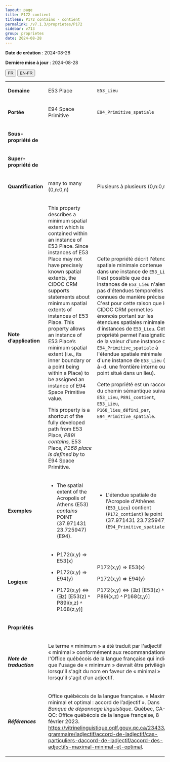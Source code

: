 ```yaml
---
layout: page
title: P172 contient
titleEn: P172 contains - contient
permalink: /v7.1.3/proprietes/P172
sidebar: v713
group: proprietes
date: 2024-08-28
---
```


**Date de création** : 2024-08-28

**Dernière mise à jour** : 2024-08-28

<div class="lang-buttons">
 <button id="fr" class="activate">FR</button>
 <button id="en-fr">EN-FR</button>
</div>

<table>
<tbody>
<tr>
<td><p><strong>Domaine</strong></p></td>
<td class="en">
<p>E53 Place</p>
</td>
<td>
<p><code class="language-plaintext highlighter-rouge">E53_Lieu</code></p>
</td>
</tr>
<tr>
<td><p><strong>Portée</strong></p></td>
<td class="en">
<p>E94 Space Primitive</p>
</td>
<td>
<p><code class="language-plaintext highlighter-rouge">E94_Primitive_spatiale</code></p>
</td>
</tr>
<tr>
<td><p><strong>Sous-propriété de</strong></p></td>
<td class="en">
</td>
<td>
</td>
</tr>
<tr>
<td><p><strong>Super-propriété de</strong></p></td>
<td class="en">
</td>
<td>
</td>
</tr>
<tr>
<td><p><strong>Quantification</strong></p></td>
<td class="en">
<p>many to many (0,n:0,n)</p>
</td>
<td>
<p>Plusieurs à plusieurs (0,n:0,n)</p>
</td>
</tr>
<tr>
<td><p><strong>Note d’application</strong></p></td>
<td class="en">
<p>This property describes a minimum spatial extent which is contained within an instance of E53 Place. Since instances of E53 Place may not have precisely known spatial extents, the CIDOC CRM supports statements about minimum spatial extents of instances of E53 Place. This property allows an instance of E53 Place’s minimum spatial extent (i.e., its inner boundary or a point being within a Place) to be assigned an instance of E94 Space Primitive value. </p>
<p>This property is a shortcut of the fully developed path from E53 Place<em>, P89i contains, </em>E53 Place<em>, P168 place is defined by </em>to<em> </em>E94 Space Primitive.</p>
</td>
<td>
<p>Cette propriété décrit l'étendue spatiale minimale contenue dans une instance de <code class="language-plaintext highlighter-rouge">E53_Lieu</code>. Il est possible que des instances de <code class="language-plaintext highlighter-rouge">E53_Lieu</code> n'aient pas d'étendues temporelles connues de manière précise. C'est pour cette raison que le CIDOC CRM permet les énoncés portant sur les étendues spatiales minimales d'instances de <code class="language-plaintext highlighter-rouge">E53_Lieu</code>. Cette propriété permet l'assignation de la valeur d'une instance de <code class="language-plaintext highlighter-rouge">E94_Primitive_spatiale</code> à l'étendue spatiale minimale d'une instance de <code class="language-plaintext highlighter-rouge">E53_Lieu</code> (c.-à-d. une frontière interne ou un point situé dans un lieu). </p>
<p>Cette propriété est un raccourci du chemin sémantique suivant : <code class="language-plaintext highlighter-rouge">E53_Lieu</code>, <code class="language-plaintext highlighter-rouge">P89i_contient</code>, <code class="language-plaintext highlighter-rouge">E53_Lieu</code>, <code class="language-plaintext highlighter-rouge">P168_lieu_défini_par</code>, <code class="language-plaintext highlighter-rouge">E94_Primitive_spatiale</code>.</p>
</td>
</tr>
<tr>
<td><p><strong>Exemples</strong></p></td>
<td class="en">
<ul>
<li><p>The spatial extent of the Acropolis of Athens (E53) <em>contains </em>POINT (37.971431 23.725947) (E94).</p>
</li>
</ul>
</td>
<td>
<ul>
<li><p>L'étendue spatiale de l'Acropole d'Athènes (<code class="language-plaintext highlighter-rouge">E53_Lieu</code>) contient (<code class="language-plaintext highlighter-rouge">P172_contient</code>) le point (37.971431 23.725947) (<code class="language-plaintext highlighter-rouge">E94_Primitive_spatiale</code>)</p>
</li>
</ul>
</td>
</tr>
<tr>
<td><p><strong>Logique</strong></p></td>
<td class="en">
<ul>
<li><p>P172(x,y) ⇒ E53(x)</p>
</li>
<li><p>P172(x,y) ⇒ E94(y)</p>
</li>
<li><p>P172(x,y) ⇔ (∃z) [E53(z) ˄ P89i(x,z) ˄ P168(z,y)]</p>
</li>
</ul>
</td>
<td>
<p>P172(x,y) ⇒ E53(x)</p>
<p>P172(x,y) ⇒ E94(y)</p>
<p>P172(x,y) ⇔ (∃z) [E53(z) ˄ P89i(x,z) ˄ P168(z,y)]</p>
</td>
</tr>
<tr>
<td><p><strong>Propriétés</strong></p></td>
<td class="en">
</td>
<td>
</td>
</tr>
<tr>
<td><p><strong><em>Note de traduction</em></strong></p></td>
<td colspan="2">
<p>Le terme « minimum » a été traduit par l'adjectif « minimal » conformément aux recommandations de l'Office québécois de la langue française qui indique que l'usage de « minimum » devrait être privilégié lorsqu'il s'agit du nom en faveur de « minimal » lorsqu'il s'agit d'un adjectif. </p>
</td>
</tr>
<tr>
<td><p><strong><em>Références</em></strong></p></td>
<td colspan="2">
<p>Office québécois de la langue française. « Maximal, minimal et optimal : accord de l’adjectif ». Dans <em>Banque de dépannage linguistique</em>. Québec, CA-QC: Office québécois de la langue française, 8 février 2023.<a href="https://vitrinelinguistique.oqlf.gouv.qc.ca/23433/la-grammaire/ladjectif/accord-de-ladjectif/cas-particuliers-daccord-de-ladjectif/accord-des-adjectifs-maximal-minimal-et-optimal"><span class="underline"> </span></a><a href="https://vitrinelinguistique.oqlf.gouv.qc.ca/23433/la-grammaire/ladjectif/accord-de-ladjectif/cas-particuliers-daccord-de-ladjectif/accord-des-adjectifs-maximal-minimal-et-optimal"><span class="underline">https://vitrinelinguistique.oqlf.gouv.qc.ca/23433/la-grammaire/ladjectif/accord-de-ladjectif/cas-particuliers-daccord-de-ladjectif/accord-des-adjectifs-maximal-minimal-et-optimal</span></a>.</p>
</td>
</tr>
</tbody>
</table>
